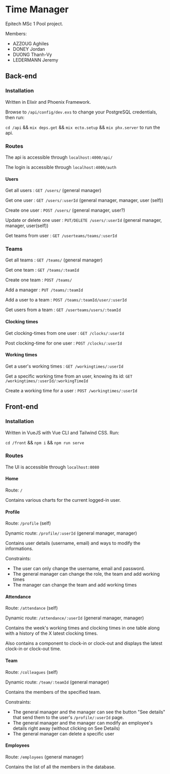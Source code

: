 # Time Manager

Epitech MSc 1 Pool project.

Members:
- AZZOUG Aghiles
- DONEY Jordan
- DUONG Thanh-Vy
- LEDERMANN Jeremy

## Back-end
### Installation
Written in Elixir and Phoenix Framework.

Browse to `/api/config/dev.exs` to change your PostgreSQL credentials, then run:

`cd /api` && `mix deps.get` && `mix ecto.setup` && `mix phx.server` to run the api.

### Routes
The api is accessible through `localhost:4000/api/`

The login is accessible through `localhost:4000/auth`

#### Users
Get all users : `GET /users/` (general manager)

Get one user : `GET /users/:userId` (general manager, manager, user (self))

Create one user : `POST /users/` (general manager, user?)

Update or delete one user : `PUT/DELETE /users/:userId` (general manager, manager, user(self))

Get teams from user : `GET /userteams/teams/:userId`

### Teams
Get all teams : `GET /teams/` (general manager)

Get one team : `GET /teams/:teamId`

Create one team : `POST /teams/`

Add a manager : `PUT /teams/:teamId`

Add a user to a team : `POST /teams/:teamId/user/:userId`

Get users from a team : `GET /userteams/users/:teamId`

#### Clocking times
Get clocking-times from one user : `GET /clocks/:userId`

Post clocking-time for one user : `POST /clocks/:userId`

#### Working times
Get a user's working times : `GET /workingtimes/:userId`

Get a specific working time from an user, knowing its id: `GET /workingtimes/:userId/:workingTimeId`

Create a working time for a user : `POST /workingtimes/:userId`

## Front-end
### Installation
Written in VueJS with Vue CLI and Tailwind CSS. Run:

`cd /front` && `npm i` && `npm run serve`

### Routes
The UI is accessible through `localhost:8080`

#### Home
Route: `/`

Contains various charts for the current logged-in user.

#### Profile
Route: `/profile` (self)

Dynamic route: `/profile/:userId` (general manager, manager)

Contains user details (username, email) and ways to modify the informations. 

Constraints:
- The user can only change the username, email and password.
- The general manager can change the role, the team and add working times
- The manager can change the team and add working times

#### Attendance
Route: `/attendance` (self)

Dynamic route: `/attendance/:userId` (general manager, manager)

Contains the week's working times and clocking times in one table along with a history of the X latest clocking times.

Also contains a component to clock-in or clock-out and displays the latest clock-in or clock-out time.

#### Team
Route: `/colleagues` (self)

Dynamic route: `/team/:teamId` (general manager)

Contains the members of the specified team.

Constraints: 
- The general manager and the manager can see the button "See details" that send them to the user's `/profile/:userId` page.
- The general manager and the manager can modify an employee's details right away (without clicking on See Details)
- The general manager can delete a specific user

#### Employees
Route: `/employees` (general manager)

Contains the list of all the members in the database.